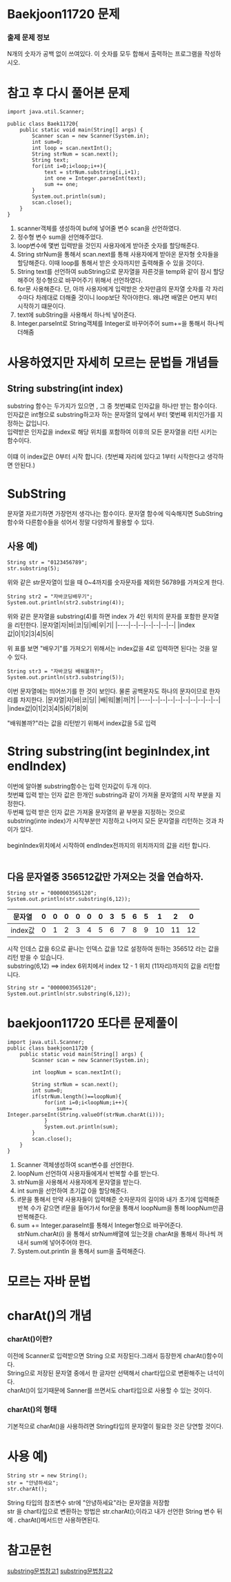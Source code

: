 # Baekjoon11720 문제 

### 출제 문제 정보
N개의 숫자가 공백 없이 쓰여있다. 이 숫자를 모두 합해서 출력하는 프로그램을 작성하시오.

# 참고 후 다시 풀어본 문제 
```
import java.util.Scanner;

public class Baek11720{
    public static void main(String[] args) {
        Scanner scan = new Scanner(System.in);
        int sum=0;
        int loop = scan.nextInt();
        String strNum = scan.next();
        String text;
        for(int i=0;i<loop;i++){
            text = strNum.substring(i,i+1);
            int one = Integer.parseInt(text);
            sum += one;
        }
        System.out.println(sum);
        scan.close();
    }
}
```

1. scanner객체를 생성하여 buf에 넣어줄 변수 scan을 선언하였다. 
2. 정수형 변수 sum을 선언해주었다. 
3. loop변수에 몇번 입력받을 것인지 사용자에게 받아준 숫자를 할당해준다. 
4. String strNum을 통해서 scan.next를 통해 사용자에게 받아온 문자형 숫자들을 할당해준다. 이때 loop를 통해서 받은 숫자까지만 출력해줄 수 있을 것이다. 
5. String text를 선언하여 subString으로 문자열을 자른것을 temp와 같이 잠시 할당해주어 정수형으로 바꾸어주기 위해서 선언하였다. 
6. for문 사용해준다. 단, 아까 사용자에게 입력받은 숫자만큼의 문자열 숫자를 각 자리수마다 차례대로 더해줄 것이니 loop보단 작아야한다. 왜냐면 배열은 0번지 부터 시작하기 떄문이다. 
7. text에 subString을 사용해서 하나씩 넣어준다. 
8. Integer.parseInt로 String객체를 Integer로 바꾸어주어 sum+=을 통해서 하나씩 더해줌 


# 사용하였지만 자세히 모르는 문법들 개념들

## String substring(int index) 
substring 함수는 두가지가 있으면 , 그 중 첫번쨰로 인자값을 하나만 받는 함수이다. <br/>
인자값은 int형으로 substring하고자 하는 문자열의 앞에서 부터 몇번째 위치인가를 지정하는 값입니다.<br/>
입력받은 인자값을 index로 해당 위치를 포함하여 이후의 모든 문자열을 리턴 시키는 함수이다. <br/>
<br/>
이떄 이 index값은 0부터 시작 합니다. (첫번쨰 자리에 있다고 1부터 시작한다고 생각하면 안된다.)

# SubString
문자열 자르기하면 가장먼저 생각나는 함수이다. 문자열 함수에 익숙해지면 SubString함수와 다른함수들을 섞어서 정말 다양하게 활용할 수 있다.

## 사용 예)
```
String str = "0123456789";
str.substring(5);
```
위와 같은 str문자열이 있을 때 0~4까지를 숫자문자를 제외한 56789를 가져오게 한다. 

```
String str2 = "자바코딩배우기";
System.out.println(str2.substring(4));
```
위와 같은 문자열을 substring(4)를 하면 index 가 4인 위치의 문자를 포함한 문자열을 리턴한다. 
|문자열|자|바|코|딩|배|우|기|
|----|--|--|--|--|--|--|
|index값|0|1|2|3|4|5|6|

위 표를 보면 "배우기"를 가져오기 위해서는 index값을 4로 입력하면 된다는 것을 알 수 있다. 


```
String str3 = "자바코딩 배워볼까?";
System.out.println(str3.substring(5));
```
이번 문자열에는 띄어쓰기를 한 것이 보인다. 물론 공백문자도 하나의 문자이므로 한자리를 차지한다. 
|문자열|자|바|코|딩| |배|워|볼|까|?|
|----|--|--|--|--|--|--|--|--|--|
|index값|0|1|2|3|4|5|6|7|8|9|

"배워볼까?"라는 값을 리턴받기 위해서 index값을 5로 입력 


# String substring(int beginIndex,int endIndex)
이번에 알아볼 substring함수는 입력 인자값이 두개 이다.<br/>
첫번쨰 입력 받는 인자 값은 한개인 substring과 같이 가져올 문자열의 시작 부분을 지정한다. <br/>
두번째 입력 받은 인자 값은 가져올 문자열의 끝 부분을 지정하는 것으로 substring(inte index)가 시작부분만 지정하고 나머지 모든 문자열을 리턴하는 것과 차이가 있다. <br/><br/>
beginIndex위치에서 시작하여 endIndex전까지의 위치까지의 값을 리턴 합니다.
<br/>
<br/>

## 다음 문자열중 356512값만 가져오는 것을 연습하자. 
```
String str = "0000003565120";
System.out.println(str.substring(6,12));
```

|문자열|0|0|0|0|0|0|3|5|6|5|1|2|0|
|----|-|-|-|-|-|-|-|-|-|-|-|-|-|
|index값|0|1|2|3|4|5|6|7|8|9|10|11|12|

시작 인데스 값을 6으로 끝나는 인덱스 값을 12로 설정하여 원하는 356512 라는 값을 리턴 받을 수 있습니다.<br/>
substring(6,12) ==> index 6위치에서 index 12 - 1 위치 (11자리)까지의 값을 리턴합니다.

```
String str = "0000003565120";
System.out.println(str.substring(6,12));
```


# baekjoon11720 또다른 문제풀이 
```
import java.util.Scanner;
public class baekjoon11720 {
    public static void main(String[] args) {
        Scanner scan = new Scanner(System.in);

        int loopNum = scan.nextInt();

        String strNum = scan.next();
        int sum=0;
        if(strNum.length()==loopNum){
            for(int i=0;i<loopNum;i++){
                sum+= Integer.parseInt(String.valueOf(strNum.charAt(i)));
            }
            System.out.println(sum);
        }
        scan.close();
    }
}
```

1. Scanner 객체생성하여 scan변수를 선언한다.
2. loopNum 선언하여 사용자들에게서 반복할 수를 받는다. 
3. strNum을 사용해서 사용자에게 문자열을 받는다. 
4. int sum을 선언하여 초기값 0을 할당해준다. 
5. if문을 통해서 만약 사용자들이 입력해준 숫자문자의 길이와 내가 초기에 입력해준 반복 수가 같으면 if문을 들어가서 for문을 통해서 loopNum을 통해 loopNum만큼 반복해준다.
6. sum += Integer.paraseInt를 통해서 Integer형으로 바꾸어준다. strNum.charAt(i) 을 통해서 strNum배열에 있는것을 charAt을 통해서 하나씩 꺼내서 sum에 넣어주어야 한다. 
7. System.out.println 을 통해서 sum을 출력해준다. 


# 모르는 자바 문법 
# charAt()의 개념 

### charAt()이란?
이전에 Scanner로 입력받으면 String 으로 저장된다.그래서 등장한게 charAt()함수이다. <br/> String으로 저장된 문자열 중에서 한 글자만 선택해서 char타입으로 변환해주는 녀석이다. <br/> 
charAt()이 있기때문에 Sanner를 쓰면서도 char타입으로 사용할 수 있는 것이다. 

### charAt()의 형태
기본적으로 charAt()을 사용하려면 String타입의 문자열이 필요한 것은 당연할 것이다. 

# 사용 예)
```
String str = new String();
str = "안녕하세요";
str.charAt();
```
String 타입의 참조변수 str에 "안녕하세요"라는 문자열을 저장함 <br/>
str 을 char타입으로 변환하는 방법은 str.charAt();이라고 내가 선언한 String 변수 뒤에 . charAt()메서드만 사용하면된다. 


# 참고문헌 
[substring문법참고1](https://jamesdreaming.tistory.com/81)
[substring문법참고2](https://coding-factory.tistory.com/126)